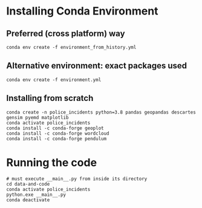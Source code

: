 # Installing Conda Environment
## Preferred (cross platform) way
```
conda env create -f environment_from_history.yml
```

## Alternative environment: exact packages used
```
conda env create -f environment.yml
```

## Installing from scratch
```
conda create -n police_incidents python=3.8 pandas geopandas descartes gensim pyemd matplotlib
conda activate police_incidents
conda install -c conda-forge geoplot
conda install -c conda-forge wordcloud
conda install -c conda-forge pendulum
```

# Running the code
```
# must execute __main__.py from inside its directory
cd data-and-code
conda activate police_incidents
python.exe __main__.py
conda deactivate
```